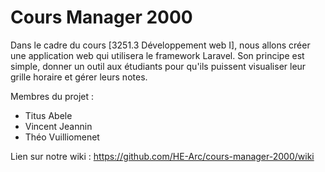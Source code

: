 # Cours Manager 2000

Dans le cadre du cours [3251.3 Développement web I], nous allons créer une application web qui utilisera le framework Laravel.
Son principe est simple, donner un outil aux étudiants pour qu'ils puissent visualiser leur grille horaire et gérer leurs notes.

Membres du projet :
 - Titus Abele
 - Vincent Jeannin
 - Théo Vuilliomenet

Lien sur notre wiki : https://github.com/HE-Arc/cours-manager-2000/wiki
